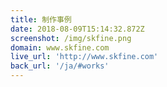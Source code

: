 ```yaml
---
title: 制作事例
date: 2018-08-09T15:14:32.872Z
screenshot: /img/skfine.png
domain: www.skfine.com
live_url: 'http://www.skfine.com'
back_url: '/ja/#works'
---
```


